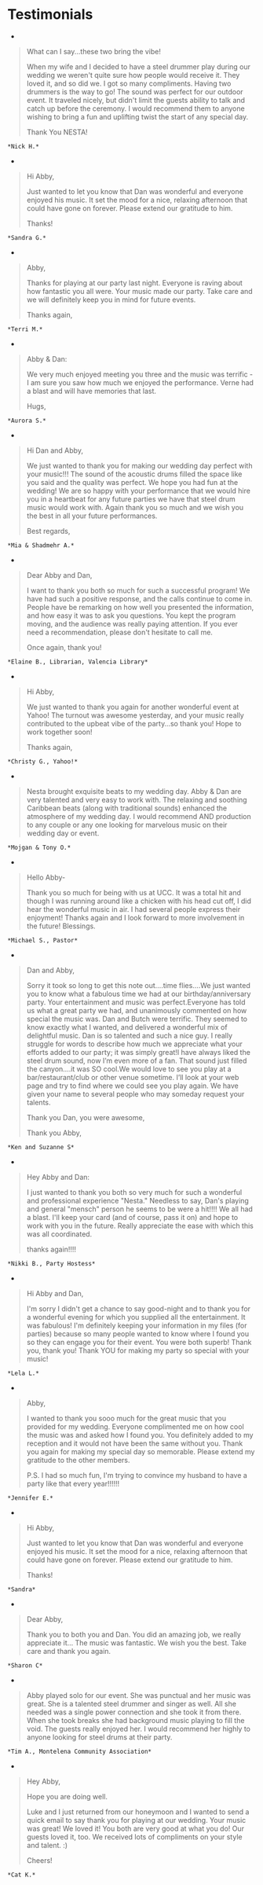 
# Testimonials

- 
> What can I say...these two bring the vibe! 
> 
> When my wife and I decided to have a steel drummer play during our wedding we weren't quite sure how people would receive it. They loved it, and so did we. I got so many compliments. Having two drummers is the way to go! The sound was perfect for our outdoor event. It traveled nicely, but didn't limit the guests ability to talk and catch up before the ceremony. I would recommend them to anyone wishing to bring a fun and uplifting twist the start of any special day. 
> 
> Thank You NESTA! 
> 

    *Nick H.* 

- 
> Hi Abby, 
> 
> Just wanted to let you know that Dan was wonderful and everyone enjoyed his music. It set the mood for a nice, relaxing afternoon that could have gone on forever. Please extend our gratitude to him. 
> 
> Thanks!

    *Sandra G.* 

- 
> Abby, 
> 
> Thanks for playing at our party last night. Everyone is raving about how fantastic you all were. Your music made our party. Take care and we will definitely keep you in mind for future events. 
> 
> Thanks again, 

    *Terri M.*

- 
> Abby & Dan: 
> 
> We very much enjoyed meeting you three and the music was terrific - I am sure you saw how much we enjoyed the performance. Verne had a blast and will have memories that last. 
> 
> Hugs,

    *Aurora S.* 

- 
> Hi Dan and Abby, 
> 
> We just wanted to thank you for making our wedding day perfect with your music!!! The sound of the acoustic drums filled the space like you said and the quality was perfect. We hope you had fun at the wedding! We are so happy with your performance that we would hire you in a heartbeat for any future parties we have that steel drum music would work with. Again thank you so much and we wish you the best in all your future performances.
> 
> Best regards, 

    *Mia & Shadmehr A.*

- 
> Dear Abby and Dan,
> 
> I want to thank you both so much for such a successful program! We have had such a positive response, and the calls continue to come in. People have be remarking on how well you presented the information, and how easy it was to ask you questions. You kept the program moving, and the audience was really paying attention. If you ever need a recommendation, please don't hesitate to call me.
> 
> Once again, thank you! 

    *Elaine B., Librarian, Valencia Library*

- 
> Hi Abby, 
> 
> We just wanted to thank you again for another wonderful event at Yahoo! The turnout was awesome yesterday, and your music really contributed to the upbeat vibe of the party…so thank you! Hope to work together soon! 
> 
> Thanks again, 

    *Christy G., Yahoo!*

- 
> Nesta brought exquisite beats to my wedding day. Abby & Dan are very talented and very easy to work with. The relaxing and soothing Caribbean beats (along with traditional sounds) enhanced the atmosphere of my wedding day. I would recommend AND production to any couple or any one looking for marvelous music on their wedding day or event. 

    *Mojgan & Tony O.*

- 
> Hello Abby- 
> 
> Thank you so much for being with us at UCC. It was a total hit and though I was running around like a chicken with his head cut off, I did hear the wonderful music in air. I had several people express their enjoyment! Thanks again and I look forward to more involvement in the future! Blessings. 

    *Michael S., Pastor*

- 
> Dan and Abby, 
> 
> Sorry it took so long to get this note out….time flies….We just wanted you to know what a fabulous time we had at our birthday/anniversary party. Your entertainment and music was perfect.Everyone has told us what a great party we had, and unanimously commented on how special the music was. Dan and Butch were terrific. They seemed to know exactly what I wanted, and delivered a wonderful mix of delightful music. Dan is so talented and such a nice guy. I really struggle for words to describe how much we appreciate what your efforts added to our party; it was simply great!I have always liked the steel drum sound, now I’m even more of a fan. That sound just filled the canyon….it was SO cool.We would love to see you play at a bar/restaurant/club or other venue sometime. I’ll look at your web page and try to find where we could see you play again. We have given your name to several people who may someday request your talents.
> 
> Thank you Dan, you were awesome,
> 
> Thank you Abby,

    *Ken and Suzanne S*

- 
> Hey Abby and Dan: 
> 
> I just wanted to thank you both so very much for such a wonderful and professional experience "Nesta." Needless to say, Dan's playing and general "mensch" person he seems to be were a hit!!!! We all had a blast. I'll keep your card (and of course, pass it on) and hope to work with you in the future. Really appreciate the ease with which this was all coordinated.
> 
> thanks again!!!! 

    *Nikki B., Party Hostess*

- 
> Hi Abby and Dan,
> 
> I'm sorry I didn't get a chance to say good-night and to thank you for a wonderful evening for which you supplied all the entertainment. It was fabulous! I'm definitely keeping your information in my files (for parties) because so many people wanted to know where I found you so they can engage you for their event. You were both superb! Thank you, thank you! Thank YOU for making my party so special with your music!

    *Lela L.*

- 
> Abby, 
> 
> I wanted to thank you sooo much for the great music that you provided for my wedding. Everyone complimented me on how cool the music was and asked how I found you. You definitely added to my reception and it would not have been the same without you. Thank you again for making my special day so memorable. Please extend my gratitude to the other members. 
> 
> P.S. I had so much fun, I'm trying to convince my husband to have a party like that every year!!!!!! 

    *Jennifer E.*

- 
> Hi Abby,
> 
> Just wanted to let you know that Dan was wonderful and everyone enjoyed his music. It set the mood for a nice, relaxing afternoon that could have gone on forever. Please extend our gratitude to him.
> 
> Thanks!

    *Sandra*

- 
> Dear Abby, 
> 
> Thank you to both you and Dan. You did an amazing job, we really appreciate it... The music was fantastic. We wish you the best. Take care and thank you again. 

    *Sharon C*  

- 
> Abby played solo for our event. She was punctual and her music was great. She is a talented steel drummer and singer as well. All she needed was a single power connection and she took it from there. When she took breaks she had background music playing to fill the void. The guests really enjoyed her. I would recommend her highly to anyone looking for steel drums at their party. 

    *Tim A., Montelena Community Association*

- 
> Hey Abby, 
> 
> Hope you are doing well. 
> 
> Luke and I just returned from our honeymoon and I wanted to send a quick email to say thank you for playing at our wedding. Your music was great! We loved it! You both are very good at what you do! Our guests loved it, too. We received lots of compliments on your style and talent. :) 
> 
> Cheers! 

    *Cat K.*


